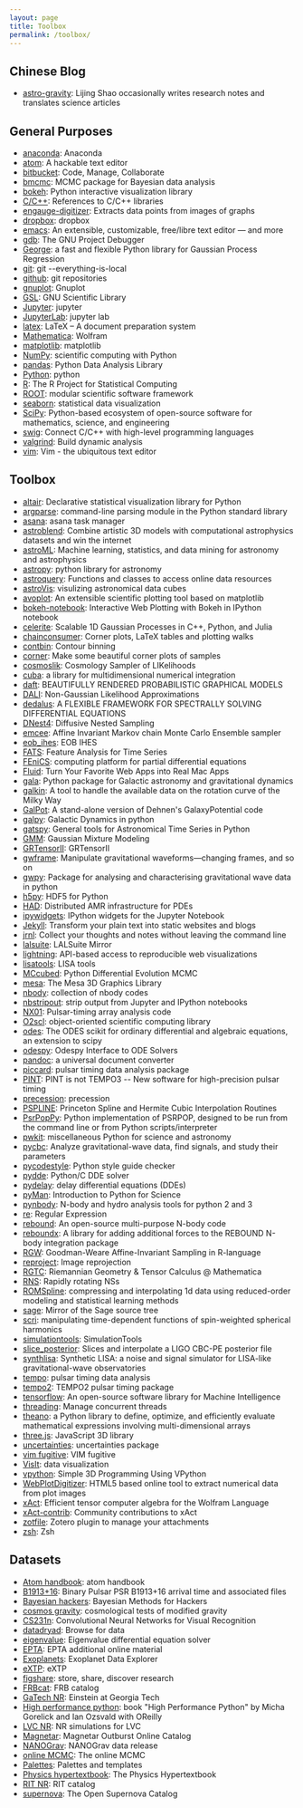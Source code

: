 ```yaml
---
layout: page
title: Toolbox
permalink: /toolbox/
---
```


## Chinese Blog

- [astro-gravity](https://astro-gravity.github.io/): Lijing Shao occasionally
  writes research notes and translates science articles

## General Purposes

- [anaconda](https://www.continuum.io/downloads): Anaconda
- [atom](https://atom.io/): A hackable text editor
- [bitbucket](https://bitbucket.org/): Code, Manage, Collaborate
- [bmcmc](https://github.com/sanjibs/bmcmc/): MCMC package for Bayesian data analysis
- [bokeh](http://bokeh.pydata.org/): Python interactive visualization library
- [C/C++](http://www.cplusplus.com/): References to C/C++ libraries
- [engauge-digitizer](https://github.com/markummitchell/engauge-digitizer): Extracts data points from images of graphs
- [dropbox](https://www.dropbox.com/home): dropbox
- [emacs](https://www.gnu.org/software/emacs/): An extensible, customizable, free/libre text editor — and more
- [gdb](https://www.gnu.org/software/gdb/): The GNU Project Debugger
- [George](http://dan.iel.fm/george/current/): a fast and flexible Python library for Gaussian Process Regression
- [git](https://git-scm.com/): git --everything-is-local
- [github](https://github.com/): git repositories
- [gnuplot](http://www.gnuplot.info/): Gnuplot
- [GSL](http://www.gnu.org/software/gsl/): GNU Scientific Library
- [Jupyter](http://jupyter.org/): jupyter
- [JupyterLab](http://jupyterlab-tutorial.readthedocs.io/en/latest/): jupyter lab
- [latex](https://www.latex-project.org/): LaTeX – A document preparation system
- [Mathematica](http://www.wolfram.com): Wolfram
- [matplotlib](http://matplotlib.org/): matplotlib
- [NumPy](http://www.numpy.org/): scientific computing with Python
- [pandas](http://pandas.pydata.org/): Python Data Analysis Library
- [Python](https://www.python.org/): python
- [R](https://www.r-project.org/): The R Project for Statistical Computing
- [ROOT](https://root.cern.ch/): modular scientific software framework
- [seaborn](https://stanford.edu/~mwaskom/software/seaborn/): statistical data visualization
- [SciPy](http://www.scipy.org/): Python-based ecosystem of open-source software for mathematics, science, and engineering
- [swig](http://www.swig.org/): Connect C/C++ with high-level programming languages
- [valgrind](http://valgrind.org/): Build dynamic analysis
- [vim](http://www.vim.org/): Vim - the ubiquitous text editor

## Toolbox

- [altair](https://github.com/ellisonbg/altair): Declarative statistical visualization library for Python
- [argparse](https://docs.python.org/3/howto/argparse.html): command-line parsing module in the Python standard library
- [asana](http://www.asana.com): asana task manager
- [astroblend](http://www.astroblend.com/): Combine artistic 3D models with computational astrophysics datasets and win the internet
- [astroML](https://github.com/astroML/astroML): Machine learning, statistics, and data mining for astronomy and astrophysics
- [astropy](http://www.astropy.org/): python library for astronomy
- [astroquery](https://github.com/astropy/astroquery): Functions and classes to access online data resources
- [astroVis](https://bitbucket.org/Siggi_za/astrovis): visulizing astronomical data cubes
- [avoplot](https://github.com/jreeder/avoplot): An extensible scientific plotting tool based on matplotlib
- [bokeh-notebook](https://github.com/bokeh/bokeh-notebooks): Interactive Web Plotting with Bokeh in IPython notebook
- [celerite](https://github.com/dfm/celerite): Scalable 1D Gaussian Processes in C++, Python, and Julia
- [chainconsumer](https://github.com/Samreay/ChainConsumer): Corner plots, LaTeX tables and plotting walks
- [contbin](http://www-xray.ast.cam.ac.uk/papers/contbin/): Contour binning
- [corner](https://pypi.python.org/pypi/corner/1.0.0): Make some beautiful corner plots of samples
- [cosmoslik](https://github.com/marius311/cosmoslik): Cosmology Sampler of LIKelihoods
- [cuba](http://www.feynarts.de/cuba/): a library for multidimensional numerical integration
- [daft](http://daft-pgm.org/): BEAUTIFULLY RENDERED PROBABILISTIC GRAPHICAL MODELS
- [DALI](https://github.com/Lnasellentin/DALI): Non-Gaussian Likelihood Approximations
- [dedalus](http://dedalus-project.org/): A FLEXIBLE FRAMEWORK FOR SPECTRALLY SOLVING DIFFERENTIAL EQUATIONS
- [DNest4](https://github.com/eggplantbren/DNest4): Diffusive Nested Sampling
- [emcee](http://dan.iel.fm/emcee/): Affine Invariant Markov chain Monte Carlo Ensemble sampler
- [eob_ihes](https://eob.ihes.fr/): EOB IHES
- [FATS](http://ascl.net/1711.017): Feature Analysis for Time Series
- [FEniCS](https://fenicsproject.org/): computing platform for partial differential equations
- [Fluid](http://fluidapp.com/): Turn Your Favorite Web Apps into Real Mac Apps
- [gala](http://gala.adrian.pw/en/latest/): Python package for Galactic astronomy and gravitational dynamics
- [galkin](https://github.com/galkintool/galkin): A tool to handle the available data on the rotation curve of the Milky Way
- [GalPot](https://github.com/PaulMcMillan-Astro/GalPot): A stand-alone version of Dehnen's GalaxyPotential code
- [galpy](https://github.com/jobovy/galpy): Galactic Dynamics in python
- [gatspy](https://github.com/astroML/gatspy): General tools for Astronomical Time Series in Python
- [GMM](http://www-personal.umich.edu/~ognedin/gmm/): Gaussian Mixture Modeling
- [GRTensorII](http://grtensor.phy.queensu.ca/): GRTensorII
- [gwframe](https://github.com/moble/GWFrames): Manipulate gravitational waveforms—changing frames, and so on
- [gwpy](https://github.com/gwpy/gwpy): Package for analysing and characterising gravitational wave data in python
- [h5py](http://www.h5py.org/): HDF5 for Python
- [HAD](http://had.liu.edu/): Distributed AMR infrastructure for PDEs
- [ipywidgets](https://github.com/jupyter-widgets/ipywidgets): IPython widgets for the Jupyter Notebook
- [Jekyll](http://jekyllrb.com/): Transform your plain text into static websites and blogs
- [jrnl](http://jrnl.sh/): Collect your thoughts and notes without leaving the command line
- [lalsuite](https://github.com/lscsoft/lalsuite): LALSuite Mirror
- [lightning](http://lightning-viz.org/): API-based access to reproducible web visualizations
- [lisatools](https://github.com/vallis/lisatools): LISA tools
- [MCcubed](https://github.com/pcubillos/MCcubed): Python Differential Evolution MCMC
- [mesa](http://www.mesa3d.org/): The Mesa 3D Graphics Library
- [nbody](http://www.ast.cam.ac.uk/~sverre/web/pages/nbody.htm): collection of nbody codes
- [nbstripout](https://github.com/kynan/nbstripout): strip output from Jupyter and IPython notebooks
- [NX01](https://github.com/stevertaylor/NX01): Pulsar-timing array analysis code
- [O2scl](http://web.utk.edu/~asteine1/o2scl/): object-oriented scientific computing library
- [odes](https://github.com/bmcage/odes): The ODES scikit for ordinary differential and algebraic equations, an extension to scipy
- [odespy](http://hplgit.github.io/odespy/doc/pub/tutorial/html/): Odespy Interface to ODE Solvers
- [pandoc](http://pandoc.org/): a universal document converter
- [piccard](https://github.com/vhaasteren/piccard): pulsar timing data analysis package
- [PINT](https://github.com/nanograv/PINT): PINT is not TEMPO3 -- New software for high-precision pulsar timing
- [precession](https://github.com/dgerosa/precession): precession
- [PSPLINE](http://w3.pppl.gov/ntcc/PSPLINE/): Princeton Spline and Hermite Cubic Interpolation Routines
- [PsrPopPy](https://github.com/samb8s/PsrPopPy): Python implementation of PSRPOP, designed to be run from the command line or from Python scripts/interpreter
- [pwkit](https://github.com/pkgw/pwkit/): miscellaneous Python for science and astronomy
- [pycbc](https://github.com/ligo-cbc/pycbc): Analyze gravitational-wave data, find signals, and study their parameters
- [pycodestyle](https://github.com/PyCQA/pycodestyle): Python style guide checker
- [pydde](https://github.com/hensing/PyDDE): Python/C DDE solver
- [pydelay](http://pydelay.sourceforge.net/): delay differential equations (DDEs)
- [pyMan](http://www.physics.nyu.edu/pine/pymanual/html/pymanMaster.html): Introduction to Python for Science
- [pynbody](https://github.com/pynbody/pynbody): N-body and hydro analysis tools for python 2 and 3
- [re](https://docs.python.org/3/howto/regex.html): Regular Expression
- [rebound](https://github.com/hannorein/rebound): An open-source multi-purpose N-body code
- [reboundx](https://github.com/dtamayo/reboundx): A library for adding additional forces to the REBOUND N-body integration package
- [RGW](http://ascl.net/1711.006): Goodman-Weare Affine-Invariant Sampling in R-language
- [reproject](https://reproject.readthedocs.io/en/stable/): Image reprojection
- [RGTC](http://www.inp.demokritos.gr/~sbonano/RGTC/): Riemannian Geometry & Tensor Calculus @ Mathematica
- [RNS](http://www.gravity.phys.uwm.edu/rns/): Rapidly rotating NSs
- [ROMSpline](https://bitbucket.org/chadgalley/romspline): compressing and interpolating 1d data using reduced-order modeling and statistical learning methods
- [sage](https://github.com/sagemath/sage): Mirror of the Sage source tree
- [scri](https://github.com/moble/scri/): manipulating time-dependent functions of spin-weighted spherical harmonics
- [simulationtools](http://simulationtools.org/): SimulationTools
- [slice_posterior](https://github.com/vivienr/slice_posterior): Slices and interpolate a LIGO CBC-PE posterior file
- [synthlisa](https://github.com/vallis/synthlisa): Synthetic LISA: a noise and signal simulator for LISA-like gravitational-wave observatories
- [tempo](http://nanograv.github.io/tempo/): pulsar timing data analysis
- [tempo2](http://www.atnf.csiro.au/research/pulsar/tempo2/): TEMPO2 pulsar timing package
- [tensorflow](https://www.tensorflow.org/): An open-source software library for Machine Intelligence
- [threading](https://pymotw.com/2/threading/): Manage concurrent threads
- [theano](http://deeplearning.net/software/theano/index.html): a Python library to define, optimize, and efficiently evaluate mathematical expressions involving multi-dimensional arrays
- [three.js](https://github.com/mrdoob/three.js): JavaScript 3D library
- [uncertainties](http://pythonhosted.org/uncertainties/): uncertainties package
- [vim fugitive](https://github.com/tpope/vim-fugitive): VIM fugitive
- [VisIt](https://wci.llnl.gov/simulation/computer-codes/visit/screenshots): data visualization
- [vpython](http://vpython.org/contents/docs/VisualIntro.html): Simple 3D Programming Using VPython
- [WebPlotDigitizer](https://github.com/ankitrohatgi/WebPlotDigitizer): HTML5 based online tool to extract numerical data from plot images
- [xAct](http://www.xact.es/): Efficient tensor computer algebra for the Wolfram Language
- [xAct-contrib](http://contrib.xact.es/): Community contributions to xAct
- [zotfile](http://zotfile.com/): Zotero plugin to manage your attachments
- [zsh](http://sourabhbajaj.com/mac-setup/iTerm/zsh.html): Zsh

## Datasets

- [Atom handbook](https://mba811.gitbooks.io/mac-dev/content/Atom/): atom handbook
- [B1913+16](https://zenodo.org/record/54764#.WN68ZBKGORt): Binary Pulsar PSR B1913+16 arrival time and associated files
- [Bayesian hackers](https://github.com/CamDavidsonPilon/Probabilistic-Programming-and-Bayesian-Methods-for-Hackers): Bayesian Methods for Hackers
- [cosmos gravity](http://aliojjati.github.io/MGCAMB/home.html): cosmological tests of modified gravity
- [CS231n](https://cs231n.github.io/): Convolutional Neural Networks for Visual Recognition
- [datadryad](http://www.datadryad.org/): Browse for data
- [eigenvalue](http://library.wolfram.com/infocenter/MathSource/8762/): Eigenvalue differential equation solver
- [EPTA](http://www.epta.eu.org/aom.html): EPTA additional online material
- [Exoplanets](http://exoplanets.org/): Exoplanet Data Explorer
- [eXTP](http://www.isdc.unige.ch/extp/): eXTP
- [figshare](https://figshare.com/): store, share, discover research
- [FRBcat](http://www.astronomy.swin.edu.au/pulsar/frbcat/): FRB catalog
- [GaTech NR](http://www.einstein.gatech.edu/catalog/): Einstein at Georgia Tech
- [High performance python](https://github.com/mynameisfiber/high_performance_python):  book "High Performance Python" by Micha Gorelick and Ian Ozsvald with OReilly
- [LVC NR](https://geo2.arcca.cf.ac.uk/~c1548640/LVC/lvcnrweb/): NR simulations for LVC
- [Magnetar](http://magnetars.ice.csic.es/): Magnetar Outburst Online Catalog
- [NANOGrav](https://data.nanograv.org/): NANOGrav data release
- [online MCMC](http://www.theonlinemcmc.com/): The online MCMC
- [Palettes](https://personal.sron.nl/~pault/): Palettes and templates
- [Physics hypertextbook](http://physics.info/): The Physics Hypertextbook
- [RIT NR](http://ccrg.rit.edu/~RITCatalog/): RIT catalog
- [supernova](https://sne.space/): The Open Supernova Catalog


